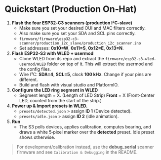 # Quickstart (Production On‑Hat)

1. **Flash the four ESP32‑C3 scanners (production I²C‑slave)**
   - Make sure you set your desired OUI and MAC filters correctly.
   - Also make sure you set your SDA and SCL pins correctly.
   - `firmware/firmware\esp32-c3-scanner/production_i2c_slave/production_i2c_scanner.ino`
   - Set addresses: **0x10=W**, **0x11=S**, **0x12=E**, **0x13=N**.
2. **Flash ESP32‑S3 with WLED + usermod**
   - Clone WLED from its repo and extract the `firmware/esp32-s3-wled-usermod/WLED` folder on top of it. This will extract the usermod and the config files. 
   - Wire I²C: **SDA=4**, **SCL=5**, clock **100 kHz**. Change if your pins are different.
   - Build and flash with visual studio and PlatformIO.
3. **Configure the LED ring segment in WLED**
   - Segment length = X. (Length of LED Strip) **Front** = X (Front-Center LED, counted from the start of the strip.)
4. **Power up & Import presets in WLED.**
   - `presets/detected.json` > assign **ID 1** (Device detected).
   - `presets/idle.json` > assign **ID 2** (idle animation).
5. **Run**
   - The S3 polls devices, applies calibration, computes bearing, and draws a white 5‑pixel marker over the **detected** preset. Idle preset shows otherwise.

> For development/calibration instead, use the **debug_serial** scanner firmware and see `Calibration & Debugging` in the README.
